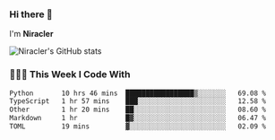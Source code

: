 ### Hi there 👋

I'm **Niracler**

![Niracler's GitHub stats](https://github-readme-stats.vercel.app/api?username=Niracler&show_icons=true)


### 👨🏻‍💻 This Week I Code With

<!--START_SECTION:waka-->

```txt
Python       10 hrs 46 mins  █████████████████▒░░░░░░░   69.08 %
TypeScript   1 hr 57 mins    ███░░░░░░░░░░░░░░░░░░░░░░   12.58 %
Other        1 hr 20 mins    ██░░░░░░░░░░░░░░░░░░░░░░░   08.60 %
Markdown     1 hr            █▓░░░░░░░░░░░░░░░░░░░░░░░   06.47 %
TOML         19 mins         ▓░░░░░░░░░░░░░░░░░░░░░░░░   02.09 %
```

<!--END_SECTION:waka-->
